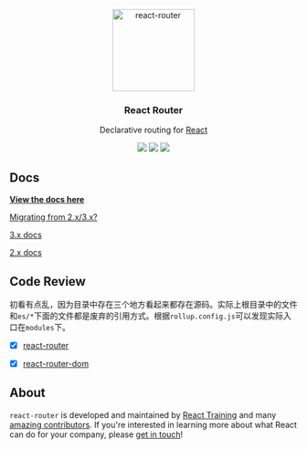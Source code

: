 <p align="center">
  <a href="https://reacttraining.com/react-router/">
    <img alt="react-router" src="https://reacttraining.com/react-router/android-chrome-144x144.png" width="144">
  </a>
</p>

<h3 align="center">
  React Router
</h3>

<p align="center">
  Declarative routing for <a href="https://facebook.github.io/react">React</a>
</p>

<p align="center">
  <a href="https://www.npmjs.com/package/react-router"><img src="https://img.shields.io/npm/v/react-router.svg?style=flat-square"></a>
  <a href="https://www.npmjs.com/package/react-router"><img src="https://img.shields.io/npm/dm/react-router.svg?style=flat-square"></a>
  <a href="https://travis-ci.org/ReactTraining/react-router"><img src="https://img.shields.io/travis/ReactTraining/react-router/master.svg?style=flat-square"></a>
</p>

## Docs

**[View the docs here](https://reacttraining.com/react-router)**

[Migrating from 2.x/3.x?](/packages/react-router/docs/guides/migrating.md)

[3.x docs](https://github.com/ReactTraining/react-router/blob/v3/docs)

[2.x docs](https://github.com/ReactTraining/react-router/blob/v2.8.1/docs)

## Code Review

初看有点乱，因为目录中存在三个地方看起来都存在源码。实际上根目录中的文件和`es/*`下面的文件都是废弃的引用方式。根据`rollup.config.js`可以发现实际入口在`modules`下。

- [x] [react-router](https://github.com/Dcatfly/react-router/tree/v5.0.1/packages/react-router)

- [x] [react-router-dom](https://github.com/Dcatfly/react-router/tree/v5.0.1/packages/react-router-dom)

## About

`react-router` is developed and maintained by [React Training](https://reacttraining.com) and many [amazing contributors](https://github.com/ReactTraining/react-router/graphs/contributors). If you're interested in learning more about what React can do for your company, please [get in touch](mailto:hello@reacttraining.com)!
